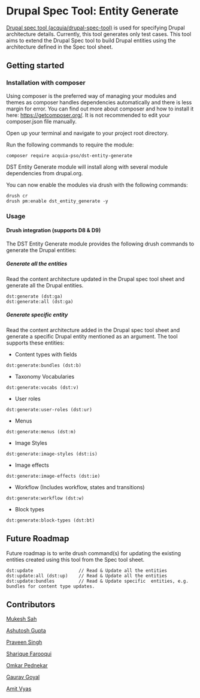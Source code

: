 # Drupal Spec Tool: Entity Generate

[Drupal spec tool (acquia/drupal-spec-tool)](https://github.com/acquia/drupal-spec-tool) is used for specifying Drupal architecture details. Currently, this tool generates only test cases. This tool aims to extend the Drupal Spec tool to build Drupal entities using the architecture defined in the Spec tool sheet.


## Getting started
### Installation with composer
Using composer is the preferred way of managing your modules and themes as composer handles dependencies automatically and there is less margin for error. You can find out more about composer and how to install it here: https://getcomposer.org/. It is not recommended to edit your composer.json file manually.

Open up your terminal and navigate to your project root directory.

Run the following commands to require the module:

```
composer require acquia-pso/dst-entity-generate
```
DST Entity Generate module will install along with several module dependencies from drupal.org.

You can now enable the modules via drush with the following commands:

```
drush cr
drush pm:enable dst_entity_generate -y
```

### Usage
#### Drush integration (supports D8 & D9)
The DST Entity Generate module provides the following drush commands to generate the Drupal entities:

##### Generate all the entities
Read the content architecture updated in the Drupal spec tool sheet and generate all the Drupal entities.
```
dst:generate (dst:ga)
dst:generate:all (dst:ga)
```

##### Generate specific entity
Read the content architecture added in the Drupal spec tool sheet and generate a specific Drupal entity mentioned as an argument. The tool supports these entities:

* Content types with fields
```
dst:generate:bundles (dst:b)
```

* Taxonomy Vocabularies
```
dst:generate:vocabs (dst:v)
```

* User roles
```
dst:generate:user-roles (dst:ur)
```
* Menus
```
dst:generate:menus (dst:m)
```

* Image Styles
```
dst:generate:image-styles (dst:is)
```

* Image effects
```
dst:generate:image-effects (dst:ie)
```

* Workflow (Includes workflow, states and transitions)
```
dst:generate:workflow (dst:w)
```

* Block types
```
dst:generate:block-types (dst:bt)
```


## Future Roadmap
Future roadmap is to write drush command(s) for updating the existing entities created using this tool from the Spec tool sheet.
```
dst:update                 // Read & Update all the entities
dst:update:all (dst:up)    // Read & Update all the entities
dst:update:bundles         // Read & Update specific  entities, e.g. bundles for content type updates.
```


## Contributors

[Mukesh Sah](#)

[Ashutosh Gupta](#)

[Praveen Singh](#)

[Sharique Farooqui](#)

[Omkar Pednekar](#)

[Gaurav Goyal](https://www.drupal.org/u/gauravgoyal-0)

[Amit Vyas](https://www.drupal.org/u/vyasamit2007)
